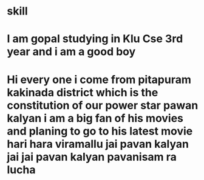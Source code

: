 # skill
# I am gopal studying in Klu Cse 3rd year and i am a good boy
# Hi every one i come from pitapuram kakinada district which is the constitution of our power star pawan kalyan i am a big fan of his movies and planing to go to his latest movie hari hara viramallu jai pavan kalyan jai jai pavan kalyan pavanisam ra lucha
